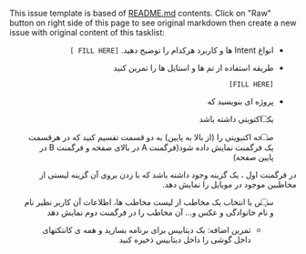 This issue template is based of [README.md](README.md) contents.
Click on "Raw" button on right side of this page to see original markdown then create a new issue with original content of this tasklist:

<div dir="rtl" align='right'>

- انواع Intent ها و کاربرد هرکدام را توضیح دهید.
    `[FILL HERE ]`

- طریقه استفاده از تم ها و استایل ها را تمرین کنید
    
    `[FILL HERE]`

- پروژه ای بنویسید که 

- [ ]  یک اکتویتی داشته باشد  

- [ ]  صفحه اکتیویتی را (از بالا به پایین) به دو قسمت تقسیم کنید که در هرقسمت یک فرگمنت نمایش داده شود(فرگمنت A در بالای صفحه و فرگمنت B  در پایین صفحه) 

در فرگمنت اول ، یک گزینه وجود داشته باشد که با زدن بروی آن گزینه لیستی از مخاطبین موجود در موبایل را نمایش دهد. 

- [ ]  سپس با انتخاب یک مخاطب از لیست مخاطب ها،  اطلاعات آن کاربر نظیر نام و نام خانوادگی و عکس  و... آن مخاطب را در فرگمنت دوم نمایش دهد 
    
   - تمرین اضافه: 
    یک دیتابیس برای برنامه بسازید و همه ی کانتکتهای داخل گوشی را داخل دیتابیس ذخیره کنید
</div>
